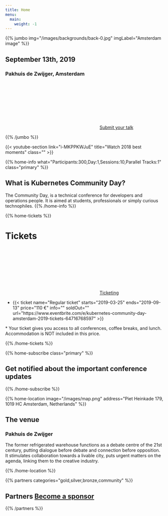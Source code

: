 ```yaml
---
title: Home
menu:
  main:
    weight: -1
---
```


<!-- JUMBO -->
{{% jumbo img="/images/backgrounds/back-0.jpg" imgLabel="Amsterdam image" %}}

## September 13th, 2019

### Pakhuis de Zwijger, Amsterdam

<!--
<a class="btn primary btn-lg" style="margin-top: 1em;" href="" target="_blank">Become a sponsor</a>
-->

<a class="btn primary btn-lg" href="https://sessionize.com/cndams2019/">
    <svg class="icon icon-cfp"><use xlink:href="#cfp"></use></svg>Submit your talk
</a>

{{% /jumbo %}}

<!-- YOUTUBE SECTION -->
{{< youtube-section link="i-MKPPKWJuE" title="Watch 2018 best moments" class="" >}}

<!-- INFO -->
{{% home-info what="Participants:300,Day:1,Sessions:10,Parallel Tracks:1" class="primary" %}}

## What is Kubernetes Community Day?

The Community Day, is a technical conference for developers and operations people.
It is aimed at students, professionals or simply curious technophiles.
{{% /home-info %}}

<!-- SPEAKERS -->
<!-- BREAKS JUMBO IMAGE
{{% home-speakers %}}
## Featured Speakers

{{< button-link label="Submit a presentation"
                url="https://conference-hall.io/public/event/HJRThubF4uYPkb7jSUxi"
                icon="cfp" >}}

{{< button-link label="See all speakers"
                url="./speakers"
                icon="right" >}}

{{% /home-speakers %}}
-->

{{% home-tickets %}}
# Tickets 
<a class="btn primary" href="https://www.eventbrite.com/e/kubernetes-community-day-amsterdam-2019-tickets-64716768597" target="_blank"><svg class="icon icon-cfp"><use xlink:href="#ticket"></use></svg>Ticketing</a>

<ul>
<li>{{< ticket name="Regular ticket"
           starts="2019-03-25"
           ends="2019-09-13"
           price="110 €"
           info=""
           soldOut=""
           url="https://www.eventbrite.com/e/kubernetes-community-day-amsterdam-2019-tickets-64716768597" >}}</li>
</ul>

\* Your ticket gives you access to all conferences, coffee breaks, and lunch. Accommodation is NOT included in this price.

{{% /home-tickets %}}

<!-- NOTIFICATION -->
{{% home-subscribe  class="primary" %}} <!--   class="primary"  -->

## Get notified about the important conference updates

{{% /home-subscribe %}}

<!-- THE MAP -->
{{% home-location
    image="/images/map.png"
    address="Piet Heinkade 179, 1019 HC Amsterdam, Netherlands" %}}

## The venue

### Pakhuis de Zwijger

The former refrigerated warehouse functions as a debate centre of the 21st century, putting dialogue before debate and connection before opposition. It stimulates collaboration towards a livable city, puts urgent matters on the agenda, linking them to the creative industry.

{{% /home-location %}}

{{% partners categories="gold,silver,bronze,community" %}}

## Partners <a class="btn primary btn-lg" style="margin-top: 1em;" href="https://docs.google.com/presentation/d/1DebzlTMINfjTOXtiMqRADe0D4ko9eRHXbKmO-289-NY" target="_blank">Become a sponsor</a>

{{% /partners %}}

